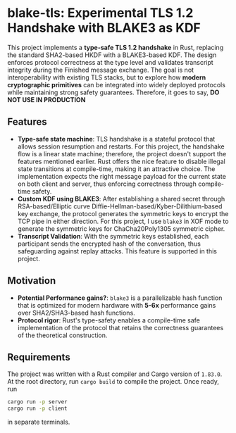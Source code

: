 # blake-tls: Experimental TLS 1.2 Handshake with BLAKE3 as KDF
This project implements a **type-safe TLS 1.2 handshake** in Rust, replacing the standard SHA2-based HKDF with a BLAKE3-based KDF. The design enforces protocol correctness at the type level and validates transcript integrity during the Finished message exchange. The goal is not interoperability with existing TLS stacks, but to explore how **modern cryptographic primitives** can be integrated into widely deployed protocols while maintaining strong safety guarantees. Therefore, it goes to say, **DO NOT USE IN PRODUCTION**

## Features
- **Type-safe state machine**:
  TLS handshake is a stateful protocol that allows session resumption and restarts. For this project, the handshake flow is a linear state machine; therefore, the project doesn't support the features mentioned earlier. Rust offers the nice feature to disable illegal state transitions at compile-time, making it an attractive choice. The implementation expects the right message payload for the current state on both client and server, thus enforcing correctness through compile-time safety.
- **Custom KDF using BLAKE3**:
  After establishing a shared secret through RSA-based/Elliptic curve Diffie-Hellman-based/Kyber-Dilithium-based key exchange, the protocol generates the symmetric keys to encrypt the TCP pipe in either direction. For this project, I use ``blake3`` in XOF mode to generate the symmetric keys for ChaCha20Poly1305 symmetric cipher. 
- **Transcript Validation**:
  With the symmetric keys established, each participant sends the encrypted hash of the conversation, thus safeguarding against replay attacks. This feature is supported in this project.

## Motivation
- **Potential Performance gains?**:
  ``blake3`` is a parallelizable hash function that is optimized for modern hardware with **5-6x** performance gains over SHA2/SHA3-based hash functions.
- **Protocol rigor**:
  Rust's type-safety enables a compile-time safe implementation of the protocol that retains the correctness guarantees of the theoretical construction.

## Requirements
The project was written with a Rust compiler and Cargo version of ``1.83.0``. At the root directory, run ``cargo build`` to compile the project. Once ready, run

```bash
cargo run -p server
cargo run -p client
```
in separate terminals. 
